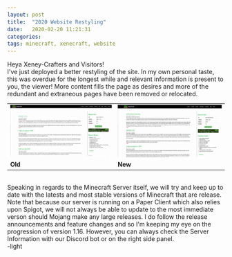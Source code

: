 ```yaml
---
layout: post
title:  "2020 Website Restyling"
date:   2020-02-20 11:21:31
categories: 
tags: minecraft, xenecraft, website
---
```

Heya Xeney-Crafters and Visitors!
<br>
I've just deployed a better restyling of the site. In my own personal taste, this was overdue for the longest while and relevant information is present to you, the viewer! More content fills the page as desires and more of the redundant and extraneous pages have been removed or relocated. 
<br>
<table>
  <tr>
<td data-toggle="modal" data-target="#post-display-modal" class="clickable"><img src="/images/redesign-OldXenecraft.png" style="margin-top: -3px;"></td>
<td data-toggle="modal" data-target="#post-display-modal" class="clickable two-space"><img src="/images/redesign-NewXenecraft.png"></td>
</tr>
<tr class="text-center">
  <td><strong>Old</strong></td>
  <td><strong>New</strong></td>
</tr>
</table>
<br>
Speaking in regards to the Minecraft Server itself, we will try and keep up to date with the latests and most stable versions of Minecraft that are release. Note that because our server is running on a Paper Client which also relies upon Spigot, we will not always be able to update to the most immediate verson should Mojang make any large releases. I do follow the release announcements and feature changes and so I'm keeping my eye on the progression of version 1.16. However, you can always check the Server Information with our Discord bot or on the right side panel.
<br>
-<span class="lightSig">light</span>